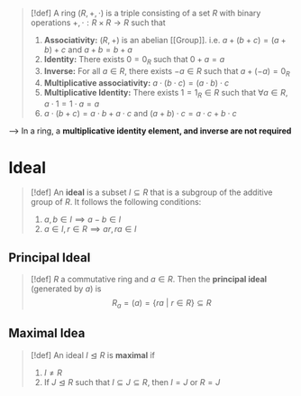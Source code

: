 >[!def]
>A ring $(R,+,\cdot)$ is a triple consisting of a set $R$ with binary operations $+,\cdot: R \times R \to R$  such that
>1. **Associativity:**   $(R, +)$ is an abelian [[Group]]. i.e. $a + (b + c) = (a + b) + c$   and   $a + b = b + a$ 
>2.  **Identity:**  There exists $0 = 0_R$ such that $0 + a = a$
>3. **Inverse:**  For all $a \in R$, there exists $-a\in R$  such that  $a + (-a) = 0_R$ 
>4. **Multiplicative associativity:**   $a \cdot (b \cdot c) = (a \cdot b) \cdot c$ 
>5. **Multiplicative Identity:**   There exists $1 = 1_{R}\in R$  such that $\forall a \in R$,   $a\cdot 1 = 1 \cdot a = a$
>6.   $a\cdot(b+c) = a\cdot b + a\cdot c$    and   $(a+b) \cdot c  = a \cdot c + b \cdot c$ 


--> In a ring, a **multiplicative identity element, and inverse are not required**

# Ideal

>[!def]
>An **ideal** is a subset $I\subseteq R$ that is a subgroup of the additive group of $R$. It follows the following conditions:
>
>1. $a,b \in I\implies a-b \in I$
>2. $a\in I, r \in R \implies ar, ra \in I$

## Principal Ideal

>[!def]
>$R$ a commutative ring and $a \in R$. Then the **principal ideal** (generated by $a$) is
>$$R_a = (a) = \{ra \:|\: r \in R\} \subseteq R$$


## Maximal Idea

>[!def]
>An ideal $I \trianglelefteq R$ is **maximal** if 
>1. $I \neq R$
>2. If $J \trianglelefteq R$ such that $I \subseteq J \subseteq R$, then $I=J$ or $R = J$ 






 